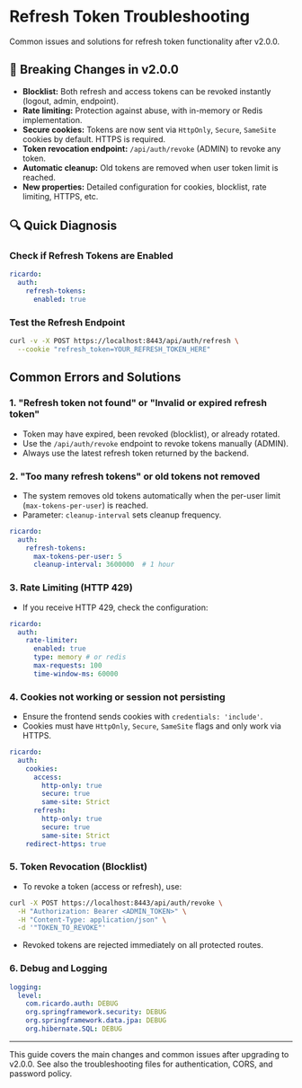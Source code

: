 # Refresh Token Troubleshooting

Common issues and solutions for refresh token functionality after v2.0.0.

## 🚨 Breaking Changes in v2.0.0

- **Blocklist:** Both refresh and access tokens can be revoked instantly (logout, admin, endpoint).
- **Rate limiting:** Protection against abuse, with in-memory or Redis implementation.
- **Secure cookies:** Tokens are now sent via `HttpOnly`, `Secure`, `SameSite` cookies by default. HTTPS is required.
- **Token revocation endpoint:** `/api/auth/revoke` (ADMIN) to revoke any token.
- **Automatic cleanup:** Old tokens are removed when user token limit is reached.
- **New properties:** Detailed configuration for cookies, blocklist, rate limiting, HTTPS, etc.

## 🔍 Quick Diagnosis

### Check if Refresh Tokens are Enabled

```yaml
ricardo:
  auth:
    refresh-tokens:
      enabled: true
```

### Test the Refresh Endpoint

```bash
curl -v -X POST https://localhost:8443/api/auth/refresh \
  --cookie "refresh_token=YOUR_REFRESH_TOKEN_HERE"
```

## Common Errors and Solutions

### 1. "Refresh token not found" or "Invalid or expired refresh token"

- Token may have expired, been revoked (blocklist), or already rotated.
- Use the `/api/auth/revoke` endpoint to revoke tokens manually (ADMIN).
- Always use the latest refresh token returned by the backend.

### 2. "Too many refresh tokens" or old tokens not removed

- The system removes old tokens automatically when the per-user limit (`max-tokens-per-user`) is reached.
- Parameter: `cleanup-interval` sets cleanup frequency.

```yaml
ricardo:
  auth:
    refresh-tokens:
      max-tokens-per-user: 5
      cleanup-interval: 3600000  # 1 hour
```

### 3. Rate Limiting (HTTP 429)

- If you receive HTTP 429, check the configuration:
```yaml
ricardo:
  auth:
    rate-limiter:
      enabled: true
      type: memory # or redis
      max-requests: 100
      time-window-ms: 60000
```

### 4. Cookies not working or session not persisting

- Ensure the frontend sends cookies with `credentials: 'include'`.
- Cookies must have `HttpOnly`, `Secure`, `SameSite` flags and only work via HTTPS.

```yaml
ricardo:
  auth:
    cookies:
      access:
        http-only: true
        secure: true
        same-site: Strict
      refresh:
        http-only: true
        secure: true
        same-site: Strict
    redirect-https: true
```

### 5. Token Revocation (Blocklist)

- To revoke a token (access or refresh), use:
```bash
curl -X POST https://localhost:8443/api/auth/revoke \
  -H "Authorization: Bearer <ADMIN_TOKEN>" \
  -H "Content-Type: application/json" \
  -d '"TOKEN_TO_REVOKE"'
```
- Revoked tokens are rejected immediately on all protected routes.

### 6. Debug and Logging

```yaml
logging:
  level:
    com.ricardo.auth: DEBUG
    org.springframework.security: DEBUG
    org.springframework.data.jpa: DEBUG
    org.hibernate.SQL: DEBUG
```

---

This guide covers the main changes and common issues after upgrading to v2.0.0. See also the troubleshooting files for authentication, CORS, and password policy.
